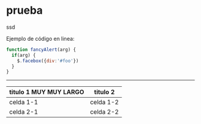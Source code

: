 # prueba
ssd

Ejemplo de código en linea:
```javascript
function fancyAlert(arg) {
  if(arg) {
    $.facebox({div:'#foo'})
  }
}
```

---

titulo 1 MUY MUY LARGO | titulo 2
:-------- | -------
celda 1-1 | celda 1-2
celda 2-1 | celda 2-2
